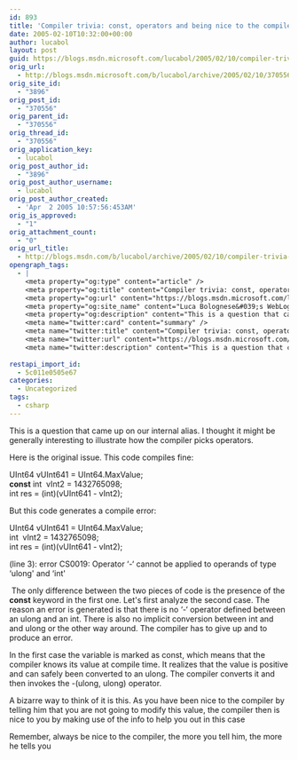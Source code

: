 ```yaml
---
id: 893
title: 'Compiler trivia: const, operators and being nice to the compiler'
date: 2005-02-10T10:32:00+00:00
author: lucabol
layout: post
guid: https://blogs.msdn.microsoft.com/lucabol/2005/02/10/compiler-trivia-const-operators-and-being-nice-to-the-compiler/
orig_url:
  - http://blogs.msdn.microsoft.com/b/lucabol/archive/2005/02/10/370556.aspx
orig_site_id:
  - "3896"
orig_post_id:
  - "370556"
orig_parent_id:
  - "370556"
orig_thread_id:
  - "370556"
orig_application_key:
  - lucabol
orig_post_author_id:
  - "3896"
orig_post_author_username:
  - lucabol
orig_post_author_created:
  - 'Apr  2 2005 10:57:56:453AM'
orig_is_approved:
  - "1"
orig_attachment_count:
  - "0"
orig_url_title:
  - http://blogs.msdn.com/b/lucabol/archive/2005/02/10/compiler-trivia-const-operators-and-being-nice-to-the-compiler.aspx
opengraph_tags:
  - |
    <meta property="og:type" content="article" />
    <meta property="og:title" content="Compiler trivia: const, operators and being nice to the compiler" />
    <meta property="og:url" content="https://blogs.msdn.microsoft.com/lucabol/2005/02/10/compiler-trivia-const-operators-and-being-nice-to-the-compiler/" />
    <meta property="og:site_name" content="Luca Bolognese&#039;s WebLog" />
    <meta property="og:description" content="This is a question that came up on our internal alias. I thought it might be generally interesting to illustrate how the compiler picks operators. Here is the original issue. This code compiles fine: UInt64 vUInt641 = UInt64.MaxValue;const int&nbsp; vInt2 = 1432765098;int res = (int)(vUInt641  - vInt2); But this code generates a compile error: UInt64..." />
    <meta name="twitter:card" content="summary" />
    <meta name="twitter:title" content="Compiler trivia: const, operators and being nice to the compiler" />
    <meta name="twitter:url" content="https://blogs.msdn.microsoft.com/lucabol/2005/02/10/compiler-trivia-const-operators-and-being-nice-to-the-compiler/" />
    <meta name="twitter:description" content="This is a question that came up on our internal alias. I thought it might be generally interesting to illustrate how the compiler picks operators. Here is the original issue. This code compiles fine: UInt64 vUInt641 = UInt64.MaxValue;const int&nbsp; vInt2 = 1432765098;int res = (int)(vUInt641  - vInt2); But this code generates a compile error: UInt64..." />
    
restapi_import_id:
  - 5c011e0505e67
categories:
  - Uncategorized
tags:
  - csharp
---
```

This is a question that came up on our internal alias. I thought it might be generally interesting to illustrate how the compiler picks operators.

Here is the original issue. This code compiles fine:

UInt64 vUInt641 = UInt64.MaxValue;  
**const** int&nbsp; vInt2 = 1432765098;  
int res = (int)(vUInt641  - vInt2);

But this code generates a compile error:

UInt64 vUInt641 = UInt64.MaxValue;  
int&nbsp; vInt2 = 1432765098;  
int res = (int)(vUInt641  - vInt2);

(line 3): error CS0019: Operator &#8216;-&#8216; cannot be applied to operands of type &#8216;ulong' and &#8216;int'

&nbsp;The only difference between the two pieces of code is the presence of the **const** keyword in the first one. Let's first analyze the second case. The reason an error is generated is that there is no &#8216;-&#8216; operator&nbsp;defined between an ulong and an int. There is also no implicit conversion between int and and ulong or the other way around. The compiler has to give up and to produce an error.

In the first case the variable is marked as const, which&nbsp;means that the compiler knows its value at compile time. It realizes that the value is positive and can safely been converted to an ulong.&nbsp;The compiler&nbsp;converts it and then invokes the -(ulong, ulong) operator.

A bizarre way to think of it is this.&nbsp;As you have been nice to the compiler by telling him that you are not going to modify this value, the compiler then is nice to you by making use of the info to help you out in this case

Remember, always be nice to the compiler, the more you tell him, the more he tells you
